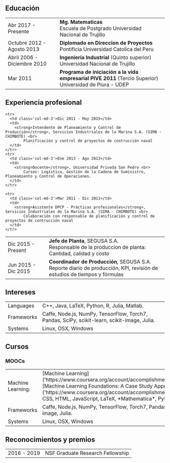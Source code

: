 ## <i class="fa fa-chevron-right"></i> Educación

<table class="table table-hover">
  <tr>
    <td class="col-md-3">Abr 2017 - Presente</td>
    <td>
        <strong>Mg. Matematicas</strong>
        <br>
      Escuela de Postgrado Universidad Nacional de Trujillo
    </td>
  </tr>
  <tr>
    <td class="col-md-3">Octubre 2012 - Agosto 2013</td>
    <td>
        <strong>Diplomado en Direccion de Proyectos </strong>
        <br>
      Pontificia Universidad Catolica del Peru
    </td>
  </tr>
  <tr>
    <td class="col-md-3">Abril 2006 - Diciembre 2010</td>
    <td>
        <strong>Ingeniería Industrial</strong>
          (Quinto superior)
        <br>
      Universidad Nacional de Trujillo
    </td>
  </tr>
  <tr>
    <td class="col-md-3">Mar 2011</td>
    <td>
        <strong>Programa de iniciación a la vida empresarial PIVE 2011 </strong>
          (Tercio Superior)
        <br>
      Universidad de Piura - UDEP
    </td>
  </tr>
 
</table>


## <i class="fa fa-chevron-right"></i> Experiencia profesional

<table class="table table-hover">
    <tr>
      <td class='col-md-3'>Dic 2015 - Present</td>
      <td>
        <strong>Jefe de Planta</strong>, SEGUSA S.A. <br>
        Responsable de la produccion de planta: Cantidad, calidad y costo
      </td>
    </tr>
    <tr>
      <td class='col-md-3'>Jun 2015 - Dic 2015</td>
      <td>
        <strong>Coordinador de Producción</strong>, SEGUSA S.A. <br>
        Reporte diario de producción, KPI, revisión de estudios de tiempos y fórmulas
      </td>
    </tr>

    <tr>
      <td class='col-md-3'>Dic 2011 - May 2015</td>
      <td>
        <strong>Intendente de Planeamiento y Control de Producción</strong>, Servicios Industriales de la Marina S.A. (SIMA - CHIMBOTE) <br>
            Planificación y control de proyectos de contrucción naval
      </td>
    </tr>
    <tr>
      <td class='col-md-3'>Ene 2013 - Ago 2013</td>
      <td>
        <strong>Docente</strong>, Universidad Privada San Pedro <br>
            Cursos: Logística, Gestión de la Cadena de Suministro, Planeamiento y Control de Operaciones.
      </td>
    </tr>

    <tr>
      <td class='col-md-3'>Mar 2011 - Dic 2011</td>
      <td>
        <strong>Asistente DPCP - Prácticas profesionales</strong>, Servicios Industriales de la Marina S.A. (SIMA - CHIMBOTE) <br>
            Colaboración con responsable de planificación y control de proyectos de contrucción naval
      </td>
    </tr>

</table>



## <i class="fa fa-chevron-right"></i> Intereses
<table class="table table-hover">
<tr>
  <td class='col-md-2'>Languages</td>
  <td markdown="1">
C++, Java, LaTeX, Python, R, Julia, Matlab.
  </td>
</tr>
<tr>
  <td class='col-md-2'>Frameworks</td>
  <td markdown="1">
Caffe, Node.js, NumPy, TensorFlow, Torch7, Pandas, SciPy, scikit-learn, scikit-image, Julia.
  </td>
</tr>
<tr>
  <td class='col-md-2'>Systems</td>
  <td markdown="1">
Linux, OSX, Windows
  </td>
</tr>
</table>

## <i class="fa fa-chevron-right"></i> Cursos

### MOOCs
<table class="table table-hover">
<tr>
  <td class='col-md-2'>Machine Learning:</td>
  <td markdown="1">
[Machine Learning]('https://www.coursera.org/account/accomplishments/certificate/8YG7Q8SGN7JD'),
[Machine Learning Foundations: A Case Study Approach]('https://www.coursera.org/account/accomplishments/verify/59YF3FMJUETC'),
CSS,
HTML, JavaScript, LaTeX, *Mathematica*, Python, R.
  </td>
</tr>
<tr>
  <td class='col-md-2'>Frameworks</td>
  <td markdown="1">
Caffe, Node.js, NumPy, TensorFlow, Torch7, Pandas, SciPy, scikit-learn, scikit-image, Julia.
  </td>
</tr>
<tr>
  <td class='col-md-2'>Systems</td>
  <td markdown="1">
Linux, OSX, Windows
  </td>
</tr>
</table>



## <i class="fa fa-chevron-right"></i> Reconocimientos y premios
<table class="table table-hover">
<tr>
  <td class='col-md-2'>2016 - 2019</td>
  <td>
    NSF Graduate Research Fellowship
    <!--  -->
  </td>
</tr>
</table>
